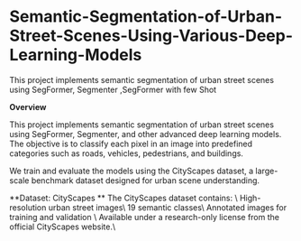# Semantic-Segmentation-of-Urban-Street-Scenes-Using-Various-Deep-Learning-Models
This project implements semantic segmentation of urban street scenes using SegFormer, Segmenter ,SegFormer with few Shot


**Overview**

This project implements semantic segmentation of urban street scenes using SegFormer, Segmenter, and other advanced deep learning models. The objective is to classify each pixel in an image into predefined categories such as roads, vehicles, pedestrians, and buildings.

We train and evaluate the models using the CityScapes dataset, a large-scale benchmark dataset designed for urban scene understanding.

**Dataset: CityScapes
**
The CityScapes dataset contains: \\
High-resolution urban street images\\
19 semantic classes\\
Annotated images for training and validation \\
Available under a research-only license from the official CityScapes website.\\


